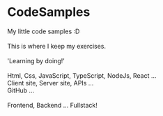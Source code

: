 # CodeSamples
My little code samples :D<br>
<br>
This is where I keep my exercises.<br>
<br>
'Learning by doing!'<br>
<br>
Html, Css, JavaScript, TypeScript, NodeJs, React ...<br>
Client site, Server site, APIs ...<br>
GitHub ...<br>
<br>
Frontend, Backend ... Fullstack!